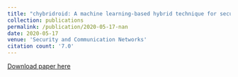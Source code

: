 ```yaml
---
title: "chybridroid: A machine learning-based hybrid technique for securing the edge computing"
collection: publications
permalink: /publication/2020-05-17-nan
date: 2020-05-17
venue: 'Security and Communication Networks'
citation count: '7.0'
---
```

[Download paper here](https://scholar.google.com/citations?view_op=view_citation&hl=en&user=CCckbEUAAAAJ&cstart=20&pagesize=80&citation_for_view=CCckbEUAAAAJ:CHSYGLWDkRkC)
